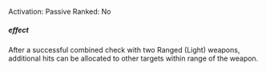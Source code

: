 Activation: Passive
Ranked: No
##### effect
After a successful combined check with two
Ranged (Light) weapons, additional hits can
be allocated to other targets within range of
the weapon.